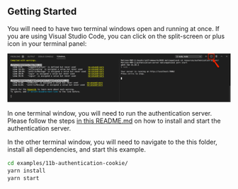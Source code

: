 ## Getting Started

You will need to have two terminal windows open and running at once. If you are using Visual Studio Code, you can click on the split-screen or plus icon in your terminal panel:

![Split screen icon in Visual Studio code](../../resources/authentication-server/two-terminals.png)

In one terminal window, you will need to run the authentication server. Please follow the steps [in this README.md](../../resources/authentication-server/README.md) on how to install and start the authentication server.

In the other terminal window, you will need to navigate to the this folder, install all dependencies, and start this example.

```bash
cd examples/11b-authentication-cookie/
yarn install
yarn start
```
